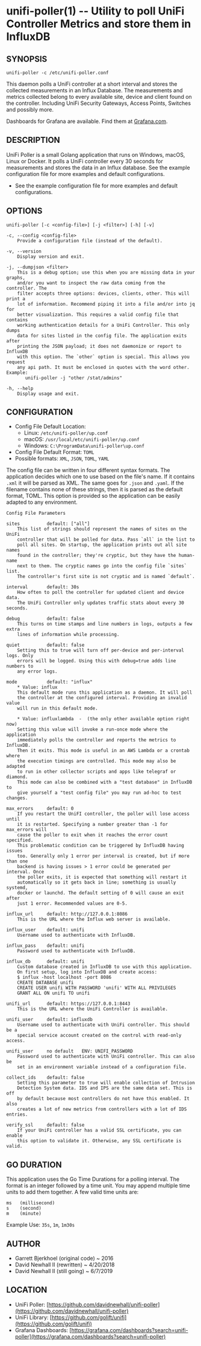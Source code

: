 unifi-poller(1) -- Utility to poll UniFi Controller Metrics and store them in InfluxDB
===

SYNOPSIS
---
`unifi-poller -c /etc/unifi-poller.conf`

This daemon polls a UniFi controller at a short interval and stores the collected
measurements in an Influx Database. The measurements and metrics collected belong
to every available site, device and client found on the controller. Including
UniFi Security Gateways, Access Points, Switches and possibly more.

Dashboards for Grafana are available.
Find them at [Grafana.com](https://grafana.com/dashboards?search=unifi-poller).

DESCRIPTION
---
UniFi Poller is a small Golang application that runs on Windows, macOS, Linux or
Docker. It polls a UniFi controller every 30 seconds for measurements and stores
the data in an Influx database. See the example configuration file for more
examples and default configurations.

*   See the example configuration file for more examples and default configurations.

OPTIONS
---
`unifi-poller [-c <config-file>] [-j <filter>] [-h] [-v]`

    -c, --config <config-file>
        Provide a configuration file (instead of the default).

    -v, --version
        Display version and exit.

    -j, --dumpjson <filter>
        This is a debug option; use this when you are missing data in your graphs,
        and/or you want to inspect the raw data coming from the controller. The
        filter accepts three options: devices, clients, other. This will print a
        lot of information. Recommend piping it into a file and/or into jq for
        better visualization. This requires a valid config file that contains
        working authentication details for a UniFi Controller. This only dumps
        data for sites listed in the config file. The application exits after
        printing the JSON payload; it does not daemonize or report to InfluxDB
        with this option. The `other` option is special. This allows you request
        any api path. It must be enclosed in quotes with the word other. Example:
           unifi-poller -j "other /stat/admins"

    -h, --help
        Display usage and exit.

CONFIGURATION
---
*   Config File Default Location:
    *   Linux:   `/etc/unifi-poller/up.conf`
    *   macOS:   `/usr/local/etc/unifi-poller/up.conf`
    *   Windows: `C:\ProgramData\unifi-poller\up.conf`
*   Config File Default Format: `TOML`
*   Possible formats: `XML`, `JSON`, `TOML`, `YAML`

The config file can be written in four different syntax formats. The application
decides which one to use based on the file's name. If it contains `.xml` it will
be parsed as XML. The same goes for `.json` and `.yaml`. If the filename contains
none of these strings, then it is parsed as the default format, TOML. This option
is provided so the application can be easily adapted to any environment.

`Config File Parameters`

    sites          default: ["all"]
        This list of strings should represent the names of sites on the UniFi
        controller that will be polled for data. Pass `all` in the list to
        poll all sites. On startup, the application prints out all site names
        found in the controller; they're cryptic, but they have the human-name
        next to them. The cryptic names go into the config file `sites` list.
        The controller's first site is not cryptic and is named `default`.

    interval       default: 30s
        How often to poll the controller for updated client and device data.
        The UniFi Controller only updates traffic stats about every 30 seconds.

    debug          default: false
        This turns on time stamps and line numbers in logs, outputs a few extra
        lines of information while processing.

    quiet          default: false  
        Setting this to true will turn off per-device and per-interval logs. Only
        errors will be logged. Using this with debug=true adds line numbers to
        any error logs.

    mode           default: "influx"
        * Value: influx
        This default mode runs this application as a daemon. It will poll
        the controller at the configured interval. Providing an invalid value
        will run in this default mode.

        * Value: influxlambda  -  (the only other available option right now)
        Setting this value will invoke a run-once mode where the application
        immediately polls the controller and reports the metrics to InfluxDB.
        Then it exits. This mode is useful in an AWS Lambda or a crontab where
        the execution timings are controlled. This mode may also be adapted
        to run in other collector scripts and apps like telegraf or diamond.
        This mode can also be combined with a "test database" in InfluxDB to
        give yourself a "test config file" you may run ad-hoc to test changes.

    max_errors     default: 0
        If you restart the UniFI controller, the poller will lose access until
        it is restarted. Specifying a number greater than -1 for max_errors will
        cause the poller to exit when it reaches the error count specified.
        This problematic condition can be triggered by InfluxDB having issues
        too. Generally only 1 error per interval is created, but if more than one
        backend is having issues > 1 error could be generated per interval. Once
        the poller exits, it is expected that something will restart it
        automatically so it gets back in line; something is usually systemd,
        docker or launchd. The default setting of 0 will cause an exit after
        just 1 error. Recommended values are 0-5.

    influx_url     default: http://127.0.0.1:8086
        This is the URL where the Influx web server is available.

    influx_user    default: unifi
        Username used to authenticate with InfluxDB.

    influx_pass    default: unifi
        Password used to authenticate with InfluxDB.

    influx_db      default: unifi
        Custom database created in InfluxDB to use with this application.
        On first setup, log into InfluxDB and create access:
        $ influx -host localhost -port 8086
        CREATE DATABASE unifi
        CREATE USER unifi WITH PASSWORD 'unifi' WITH ALL PRIVILEGES
        GRANT ALL ON unifi TO unifi

    unifi_url      default: https://127.0.0.1:8443
        This is the URL where the UniFi Controller is available.

    unifi_user     default: influxdb
        Username used to authenticate with UniFi controller. This should be a
        special service account created on the control with read-only access.

    unifi_user     no default   ENV: UNIFI_PASSWORD
        Password used to authenticate with UniFi controller. This can also be
        set in an environment variable instead of a configuration file.

    collect_ids    default: false
        Setting this parameter to true will enable collection of Intrusion
        Detection System data. IDS and IPS are the same data set. This is off
        by default because most controllers do not have this enabled. It also
        creates a lot of new metrics from controllers with a lot of IDS entries.

    verify_ssl     default: false
        If your UniFi controller has a valid SSL certificate, you can enable
        this option to validate it. Otherwise, any SSL certificate is valid.

GO DURATION
---
This application uses the Go Time Durations for a polling interval.
The format is an integer followed by a time unit. You may append
multiple time units to add them together. A few valid time units are:

    ms   (millisecond)
    s    (second)
    m    (minute)

Example Use: `35s`, `1m`, `1m30s`

AUTHOR
---
*   Garrett Bjerkhoel (original code) ~ 2016
*   David Newhall II (rewritten) ~ 4/20/2018
*   David Newhall II (still going) ~ 6/7/2019

LOCATION
---
*   UniFi Poller: [https://github.com/davidnewhall/unifi-poller](https://github.com/davidnewhall/unifi-poller)
*   UniFi Library: [https://github.com/golift/unifi](https://github.com/golift/unifi)
*   Grafana Dashboards: [https://grafana.com/dashboards?search=unifi-poller](https://grafana.com/dashboards?search=unifi-poller)
